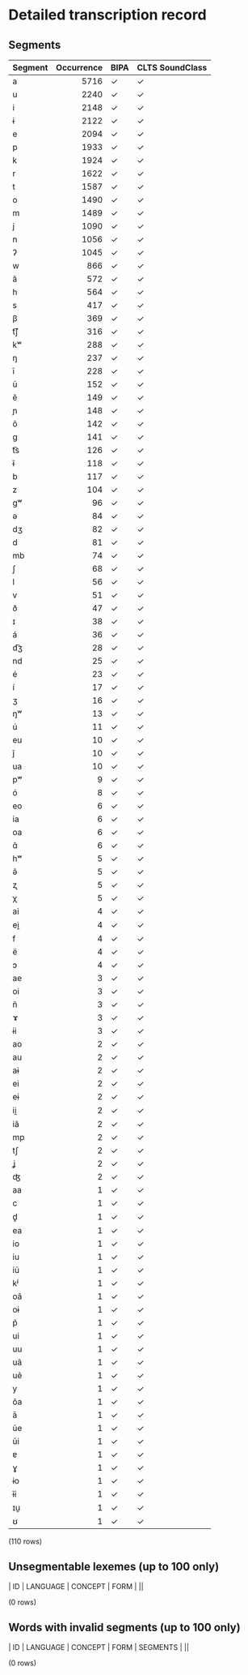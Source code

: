 
# Detailed transcription record

## Segments

| Segment | Occurrence | BIPA | CLTS SoundClass |
|:----------|-------------:|:-------|:------------------|
| a | 5716 | ✓ | ✓ |
| u | 2240 | ✓ | ✓ |
| i | 2148 | ✓ | ✓ |
| ɨ | 2122 | ✓ | ✓ |
| e | 2094 | ✓ | ✓ |
| p | 1933 | ✓ | ✓ |
| k | 1924 | ✓ | ✓ |
| r | 1622 | ✓ | ✓ |
| t | 1587 | ✓ | ✓ |
| o | 1490 | ✓ | ✓ |
| m | 1489 | ✓ | ✓ |
| j | 1090 | ✓ | ✓ |
| n | 1056 | ✓ | ✓ |
| ʔ | 1045 | ✓ | ✓ |
| w | 866 | ✓ | ✓ |
| ã | 572 | ✓ | ✓ |
| h | 564 | ✓ | ✓ |
| s | 417 | ✓ | ✓ |
| β | 369 | ✓ | ✓ |
| t͡ʃ | 316 | ✓ | ✓ |
| kʷ | 288 | ✓ | ✓ |
| ŋ | 237 | ✓ | ✓ |
| ĩ | 228 | ✓ | ✓ |
| ũ | 152 | ✓ | ✓ |
| ẽ | 149 | ✓ | ✓ |
| ɲ | 148 | ✓ | ✓ |
| õ | 142 | ✓ | ✓ |
| g | 141 | ✓ | ✓ |
| t͡s | 126 | ✓ | ✓ |
| ɨ̃ | 118 | ✓ | ✓ |
| b | 117 | ✓ | ✓ |
| z | 104 | ✓ | ✓ |
| gʷ | 96 | ✓ | ✓ |
| ə | 84 | ✓ | ✓ |
| dʒ | 82 | ✓ | ✓ |
| d | 81 | ✓ | ✓ |
| mb | 74 | ✓ | ✓ |
| ʃ | 68 | ✓ | ✓ |
| l | 56 | ✓ | ✓ |
| v | 51 | ✓ | ✓ |
| ð | 47 | ✓ | ✓ |
| ɪ | 38 | ✓ | ✓ |
| á | 36 | ✓ | ✓ |
| d͡ʒ | 28 | ✓ | ✓ |
| nd | 25 | ✓ | ✓ |
| é | 23 | ✓ | ✓ |
| í | 17 | ✓ | ✓ |
| ʒ | 16 | ✓ | ✓ |
| ŋʷ | 13 | ✓ | ✓ |
| ú | 11 | ✓ | ✓ |
| eu | 10 | ✓ | ✓ |
| j̃ | 10 | ✓ | ✓ |
| ua | 10 | ✓ | ✓ |
| pʷ | 9 | ✓ | ✓ |
| ó | 8 | ✓ | ✓ |
| eo | 6 | ✓ | ✓ |
| ia | 6 | ✓ | ✓ |
| oa | 6 | ✓ | ✓ |
| ɑ̃ | 6 | ✓ | ✓ |
| hʷ | 5 | ✓ | ✓ |
| ə̃ | 5 | ✓ | ✓ |
| ʐ | 5 | ✓ | ✓ |
| χ | 5 | ✓ | ✓ |
| ai | 4 | ✓ | ✓ |
| ei̯ | 4 | ✓ | ✓ |
| f | 4 | ✓ | ✓ |
| ë | 4 | ✓ | ✓ |
| ɔ | 4 | ✓ | ✓ |
| ae | 3 | ✓ | ✓ |
| oi | 3 | ✓ | ✓ |
| ñ | 3 | ✓ | ✓ |
| ɤ | 3 | ✓ | ✓ |
| ɨi | 3 | ✓ | ✓ |
| ao | 2 | ✓ | ✓ |
| au | 2 | ✓ | ✓ |
| aɨ | 2 | ✓ | ✓ |
| ei | 2 | ✓ | ✓ |
| eɨ | 2 | ✓ | ✓ |
| ii̯ | 2 | ✓ | ✓ |
| iã | 2 | ✓ | ✓ |
| mp | 2 | ✓ | ✓ |
| tʃ | 2 | ✓ | ✓ |
| ʝ | 2 | ✓ | ✓ |
| ʤ | 2 | ✓ | ✓ |
| aa | 1 | ✓ | ✓ |
| c | 1 | ✓ | ✓ |
| d̥ | 1 | ✓ | ✓ |
| ea | 1 | ✓ | ✓ |
| io | 1 | ✓ | ✓ |
| iu | 1 | ✓ | ✓ |
| iũ | 1 | ✓ | ✓ |
| kʲ | 1 | ✓ | ✓ |
| oã | 1 | ✓ | ✓ |
| oɨ | 1 | ✓ | ✓ |
| p̃ | 1 | ✓ | ✓ |
| ui | 1 | ✓ | ✓ |
| uu | 1 | ✓ | ✓ |
| uã | 1 | ✓ | ✓ |
| uẽ | 1 | ✓ | ✓ |
| y | 1 | ✓ | ✓ |
| õa | 1 | ✓ | ✓ |
| ā | 1 | ✓ | ✓ |
| ũe | 1 | ✓ | ✓ |
| ũi | 1 | ✓ | ✓ |
| ɐ | 1 | ✓ | ✓ |
| ɣ | 1 | ✓ | ✓ |
| ɨo | 1 | ✓ | ✓ |
| ɨ̃i | 1 | ✓ | ✓ |
| ɪu̯ | 1 | ✓ | ✓ |
| ʊ | 1 | ✓ | ✓ |

(110 rows)



## Unsegmentable lexemes (up to 100 only)

| ID | LANGUAGE | CONCEPT | FORM |
||

(0 rows)



## Words with invalid segments (up to 100 only)

| ID | LANGUAGE | CONCEPT | FORM | SEGMENTS |
||

(0 rows)


